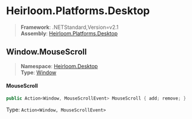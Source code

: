 # Heirloom.Platforms.Desktop

> **Framework**: .NETStandard,Version=v2.1  
> **Assembly**: [Heirloom.Platforms.Desktop][0]  

## Window.MouseScroll

> **Namespace**: [Heirloom.Desktop][0]  
> **Type**: [Window][1]  

#### MouseScroll

```cs
public Action<Window, MouseScrollEvent> MouseScroll { add; remove; }
```

Type: `Action<Window, MouseScrollEvent>`

[0]: ../../../Heirloom.Platforms.Desktop.md
[1]: ../Window.md

